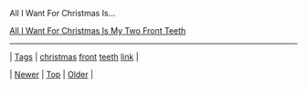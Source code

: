 <!--
title: All I Want For Christmas Is My Two Front Teeth
date: 2020-06-28T15:27:00.203Z
tags: christmas, front, teeth, link
-->


All I Want For Christmas Is...

[All I Want For Christmas Is My Two Front Teeth](http://open.spotify.com/track/4glvnpqmzNZKpn4Xnx1mo1)

<!--BOTTOM-POST-NAVIGATION-->
---

| [Tags](tags.md) | [christmas](tag-christmas.md) [front](tag-front.md) [teeth](tag-teeth.md) [link](tag-link.md) |

| [Newer](70788664660.md) | [Top](index.md) | [Older](70944601204.md) |